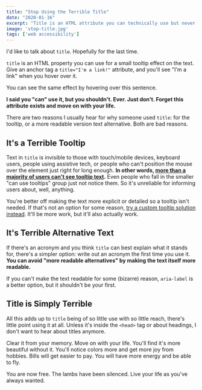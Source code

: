 ```yaml
---
title: "Stop Using the Terrible Title"
date: "2020-01-16"
excerpt: "Title is an HTML attribute you can technically use but never should. For the sake of your website, health, and future children. Escape it while you can."
image: 'stop-title.jpg'
tags: ['web accessibility']
---
```


I'd like to talk about `title`. Hopefully for the last time.

`title` is an HTML property you can use for a small tooltip effect on the text. Give an anchor tag a `title="I'm a link!"` attribute, and you'll see "I'm a link" when you hover over it.

<span title="I'm some title text!">You can see the same effect by hovering over this sentence.</span>

**I said you "can" use it, but you shouldn't. Ever. Just don't. Forget this attribute exists and move on with your life.**

There are two reasons I usually hear for why someone used `title`: for the tooltip, or a more readable version text alternative. Both are bad reasons.

## It's a Terrible Tooltip

Text in `title` is invisible to those with touch/mobile devices, keyboard users, people using assistive tech, or people who can't position the mouse over the element just right for long enough. **In other words, [more than a majority of users can't see tooltip text](https://developer.mozilla.org/en-US/docs/Web/HTML/Global_attributes/title#Accessibility_concerns).** Even people who fall in the smaller "can use tooltips" group just not notice them. So it's unreliable for informing users about, well, anything.

You're better off making the text more explicit or detailed so a tooltip isn't needed. If that's not an option for some reason, [try a custom tooltip solution instead](https://inclusive-components.design/tooltips-toggletips/). It'll be more work, but it'll also actually work.

## It's Terrible Alternative Text

If there's an acronym and you think `title` can best explain what it stands for, there's a simpler option: write out an acronym the first time you use it. **You can avoid "more readable alternatives" by making the text itself more readable.**

If you can't make the text readable for some (bizarre) reason, `aria-label` is a better option, but it shouldn't be your first.

## Title is Simply Terrible

All this adds up to `title` being of so little use with so little reach, there's little point using it at all. Unless it's inside the `<head>` tag or about headings, I don't want to hear about titles anymore.

Clear it from your memory. Move on with your life. You'll find it's more beautiful without it. You'll notice colors more and get more joy from hobbies. Bills will get easier to pay. You will have more energy and be able to fly.

You are now free. The lambs have been silenced. Live your life as you've always wanted.
